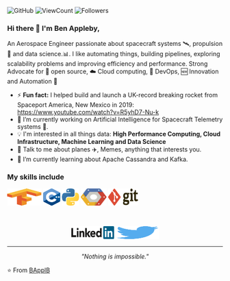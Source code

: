 ![GitHub](https://img.shields.io/github/license/BApplB/BApplB?style=flat)
![ViewCount](https://views.whatilearened.today/views/github/BApplB/BApplB.svg?cache=remove)
![Followers](https://img.shields.io/github/followers/BApplB?style=flat)

### Hi there 👋 I'm Ben Appleby,

An Aerospace Engineer passionate about spacecraft systems 🛰️, propulsion 🚀 and data science.:bar_chart:. I like automating things, building pipelines, exploring scalability problems and improving efficiency and performance. Strong Advocate for 📜 open source, :cloud: Cloud computing, 🚀 DevOps, :new: Innovation and Automation :robot: 


- ⚡ **Fun fact:** I helped build and launch a UK-record breaking rocket from Spaceport America, New Mexico in 2019: https://www.youtube.com/watch?v=R5yhD7-Nu-k
- 🔭 I’m currently working on Artificial Intelligence for Spacecraft Telemetry systems :satellite:.
- :bulb: I'm interested in all things data: **High Performance Computing, Cloud Infrastructure, Machine Learning and Data Science**
- 💬 Talk to me about planes ✈️, Memes, anything that interests you.
- 🌱 I’m currently learning about Apache Cassandra and Kafka.

### My skills include

<p align="left">
	<img title="TensorFlow" src="https://raw.githubusercontent.com/BApplB/BApplB/master/assets/tensorflow.svg" width="80" height="40" />
	<img title="C++" src="https://raw.githubusercontent.com/BApplB/BApplB/master/assets/c++.svg" width="40" height="40" />
	<img title="Python" src="https://raw.githubusercontent.com/BApplB/BApplB/master/assets/python.svg" width="40" height="40" />
	<img title="GCP" src="https://raw.githubusercontent.com/BApplB/BApplB/master/assets/gcp.svg" width="60" height="40" />
	<img title="Git" src="https://raw.githubusercontent.com/BApplB/BApplB/master/assets/git.svg" width="70" height="40" />
</p>

<!--
**BApplB/BApplB** is a ✨ _special_ ✨ repository because its `README.md` (this file) appears on your GitHub profile.

Here are some ideas to get you started:

- 🔭 I’m currently working on ...
- 🌱 I’m currently learning ...
- 👯 I’m looking to collaborate on ...
- 🤔 I’m looking for help with ...
- 💬 Ask me about ...
- 📫 How to reach me: ...
- 😄 Pronouns: ...
- ⚡ Fun fact: ...
-->
       
<br>
<p align="center">
    <a href="https://www.linkedin.com/in/benapps/"><img alt="Linkedin profile" title="Linkedin" src="https://raw.githubusercontent.com/BApplB/BApplB/master/assets/linkedin.svg" width="100" height="30" /></a>
    <a href="https://twitter.com/BApplB"><img alt="Twitter" src="https://raw.githubusercontent.com/BApplB/BApplB/master/assets/twitter.svg" title="Twitter" width="100" height="30" /></a>
</p>
<hr \>
<p align="center">
   <i>"Nothing is impossible."</i>
</p>       
 
 ⭐️ From [BApplB](https://github.com/BApplB)

